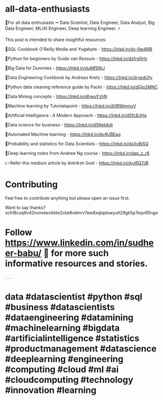# all-data-enthusiasts
🔖For all data enthusiasts ➖ Data Scientist, Data Engineer, Data Analyst, Big Data Engineer, ML/AI Engineer, Deep learning Engineer. ⚡


This post is intended to share insightful resources:

🎯SQL Cookbook O'Reilly Media and Yugabyte - https://lnkd.in/dy-9w4NB

🎯Python for beginners by Guido van Rossum - https://lnkd.in/dzfrg5Hv

🎯Big Data for Dummies - https://lnkd.in/duMfSRrJ

🎯Data Engineering Cookbook by Andreas Kretz - https://lnkd.in/dryedUfy

🎯Python data cleaning reference guide by Packt - https://lnkd.in/dGjp2MNC

🎯Data Mining concepts - https://lnkd.in/dhwuYzhN

🎯Machine learning by Tutorialspoint - https://lnkd.in/dVBWmmuV 

🎯Artificial Intelligence : A Modern Approach -  https://lnkd.in/dSfc8JHq

🎯Data science for business - https://lnkd.in/d5KebAdj

🎯Automated Machine learning - https://lnkd.in/dv4UBEag

🎯Probability and statistics for Data Scientists - https://lnkd.in/dsXvBjSQ

🎯Deep learning notes from Andrew Ng course - https://lnkd.in/dap_z_r6

👉Refer this medium article by Antriksh Goel - https://lnkd.in/dyJ6Q7JB


# Contributing

Feel free to contribute anything but please open an issue first.

Want to say thanks? xch18csq9v42nvmdwckkte2cke8vdmrv7ew8xqtqdswyult29gk5p7eqv95nge




# Follow https://www.linkedin.com/in/sudheer-babu/ 🔺 for more such informative resources and stories.
.
.
.
# data #datascientist #python #sql #business #datascientists #dataengineering #datamining #machinelearning #bigdata #artificialintelligence #statistics #productmanagement #datascience #deeplearning #engineering #computing #cloud #ml #ai #cloudcomputing #technology #innovation #learning

